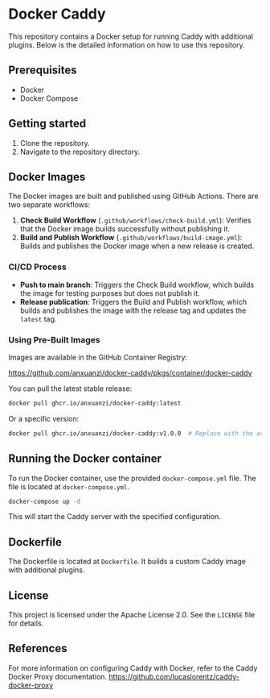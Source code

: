 # Docker Caddy

This repository contains a Docker setup for running Caddy with additional plugins. Below is the detailed information on how to use this repository.

## Prerequisites

* Docker
* Docker Compose

## Getting started

1. Clone the repository.
2. Navigate to the repository directory.

## Docker Images

The Docker images are built and published using GitHub Actions. There are two separate workflows:

1. **Check Build Workflow** (`.github/workflows/check-build.yml`): Verifies that the Docker image builds successfully without publishing it.
2. **Build and Publish Workflow** (`.github/workflows/build-image.yml`): Builds and publishes the Docker image when a new release is created.

### CI/CD Process

- **Push to main branch**: Triggers the Check Build workflow, which builds the image for testing purposes but does not publish it.
- **Release publication**: Triggers the Build and Publish workflow, which builds and publishes the image with the release tag and updates the `latest` tag.

### Using Pre-Built Images

Images are available in the GitHub Container Registry:

https://github.com/anxuanzi/docker-caddy/pkgs/container/docker-caddy

You can pull the latest stable release:

```bash
docker pull ghcr.io/anxuanzi/docker-caddy:latest
```

Or a specific version:

```bash
docker pull ghcr.io/anxuanzi/docker-caddy:v1.0.0  # Replace with the actual version
```

## Running the Docker container

To run the Docker container, use the provided `docker-compose.yml` file. The file is located at `docker-compose.yml`.

```sh
docker-compose up -d
```

This will start the Caddy server with the specified configuration.

## Dockerfile

The Dockerfile is located at `Dockerfile`. It builds a custom Caddy image with additional plugins.

## License

This project is licensed under the Apache License 2.0. See the `LICENSE` file for details.

## References

For more information on configuring Caddy with Docker, refer to the Caddy Docker Proxy documentation. https://github.com/lucaslorentz/caddy-docker-proxy
